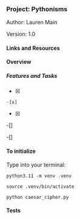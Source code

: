 ### Project: Pythonisms

Author: Lauren Main

Version:  1.0

#### Links and Resources



#### Overview

##### Features and Tasks

-[x] 

    -[x] 

-[x] 

-[] 

-[] 


#### To initialize

Type into your terminal:

`python3.11 -m venv .venv`

`source .venv/bin/activate`

`python caesar_cipher.py`

#### Tests
